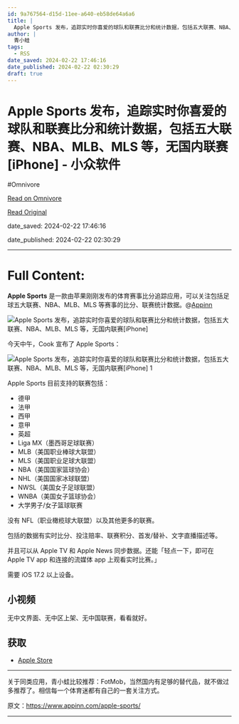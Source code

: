 ```yaml
---
id: 9a767564-d15d-11ee-a640-eb58de64a6a6
title: |
  Apple Sports 发布，追踪实时你喜爱的球队和联赛比分和统计数据，包括五大联赛、NBA、MLB、MLS 等，无国内联赛[iPhone] - 小众软件
author: |
  青小蛙
tags:
  - RSS
date_saved: 2024-02-22 17:46:16
date_published: 2024-02-22 02:30:29
draft: true
---
```


# Apple Sports 发布，追踪实时你喜爱的球队和联赛比分和统计数据，包括五大联赛、NBA、MLB、MLS 等，无国内联赛[iPhone] - 小众软件
#Omnivore

[Read on Omnivore](https://omnivore.app/me/apple-sports-nba-mlb-mls-i-phone-18dcff658f8)

[Read Original](https://www.appinn.com/apple-sports/)

date_saved: 2024-02-22 17:46:16

date_published: 2024-02-22 02:30:29

--- 

# Full Content: 

**Apple Sports** 是一款由苹果刚刚发布的体育赛事比分追踪应用，可以关注包括足球五大联赛、NBA、MLB、MLS 等赛事的比分、联赛统计数据。@[Appinn](https://www.appinn.com/apple-sports/)

![Apple Sports 发布，追踪实时你喜爱的球队和联赛比分和统计数据，包括五大联赛、NBA、MLB、MLS 等，无国内联赛[iPhone]](https://proxy-prod.omnivore-image-cache.app/1608x700,scdrDTGyXynxYR7VwDnJyXvxAA5D3NxFbvZGoNeOQve8/https://www.appinn.com/wp-content/uploads/2024/02/Appinn-feature-images-96.jpg "Apple Sports 发布，追踪实时你喜爱的球队和联赛比分和统计数据，包括五大联赛、NBA、MLB、MLS 等，无国内联赛[iPhone] 1")

今天中午，Cook 宣布了 Apple Sports：

![Apple Sports 发布，追踪实时你喜爱的球队和联赛比分和统计数据，包括五大联赛、NBA、MLB、MLS 等，无国内联赛[iPhone] 1](https://proxy-prod.omnivore-image-cache.app/764x344,s4bidGazg8y2Yxv6ftfmAdJbR2-dDCmas4HizF-UXpKo/https://www.appinn.com/wp-content/uploads/2024/02/Appinn-2024-02-22-14.01.30@2x.jpg "Apple Sports 发布，追踪实时你喜爱的球队和联赛比分和统计数据，包括五大联赛、NBA、MLB、MLS 等，无国内联赛[iPhone] 2")

Apple Sports 目前支持的联赛包括：

* 德甲
* 法甲
* 西甲
* 意甲
* 英超
* Liga MX（墨西哥足球联赛）
* MLB（美国职业棒球大联盟）
* MLS（美国职业足球大联盟）
* NBA（美国国家篮球协会）
* NHL（美国国家冰球联盟）
* NWSL（美国女子足球联盟）
* WNBA（美国女子篮球协会）
* 大学男子/女子篮球联赛

没有 NFL（职业橄榄球大联盟）以及其他更多的联赛。

包括的数据有实时比分、投注赔率、联赛积分、首发/替补、文字直播描述等。

并且可以从 Apple TV 和 Apple News 同步数据。还能「轻点一下，即可在 Apple TV app 和连接的流媒体 app 上观看实时比赛。」

需要 iOS 17.2 以上设备。

## 小视频

无中文界面、无中区上架、无中国联赛，看看就好。

## 获取

* [Apple Store](https://apps.apple.com/us/app/apple-sports/id6446788829)

---

关于同类应用，青小蛙比较推荐：FotMob，当然国内有足够的替代品，就不做过多推荐了。相信每一个体育迷都有自己的一套关注方式。

原文：https://www.appinn.com/apple-sports/

---

